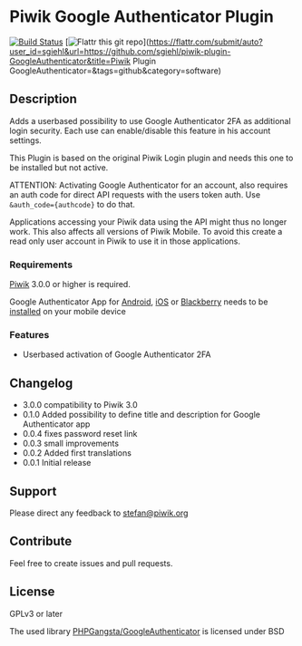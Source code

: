 # Piwik Google Authenticator Plugin

[![Build Status](https://travis-ci.org/sgiehl/piwik-plugin-GoogleAuthenticator.png?branch=master)](https://travis-ci.org/sgiehl/piwik-plugin-GoogleAuthenticator)
[![Flattr this git repo](http://api.flattr.com/button/flattr-badge-large.png)](https://flattr.com/submit/auto?user_id=sgiehl&url=https://github.com/sgiehl/piwik-plugin-GoogleAuthenticator&title=Piwik Plugin GoogleAuthenticator=&tags=github&category=software) 


## Description

Adds a userbased possibility to use Google Authenticator 2FA as additional login security.
Each use can enable/disable this feature in his account settings.

This Plugin is based on the original Piwik Login plugin and needs this one to be installed but not active.

ATTENTION: Activating Google Authenticator for an account, also requires an auth code for direct API requests with the users token auth. Use ```&auth_code={authcode}``` to do that.

Applications accessing your Piwik data using the API might thus no longer work. This also affects all versions of Piwik Mobile. To avoid this create a read only user account in Piwik to use it in those applications.

### Requirements

[Piwik](https://github.com/piwik/piwik) 3.0.0 or higher is required.

Google Authenticator App for [Android](https://play.google.com/store/apps/details?id=com.google.android.apps.authenticator2), [iOS](https://itunes.apple.com/de/app/google-authenticator/id388497605?mt=8) or [Blackberry](https://m.google.com/authenticator) needs to be [installed](https://support.google.com/accounts/answer/1066447?hl=de) on your mobile device

### Features

- Userbased activation of Google Authenticator 2FA

## Changelog

- 3.0.0 compatibility to Piwik 3.0
- 0.1.0 Added possibility to define title and description for Google Authenticator app
- 0.0.4 fixes password reset link
- 0.0.3 small improvements
- 0.0.2 Added first translations
- 0.0.1 Initial release

## Support

Please direct any feedback to [stefan@piwik.org](mailto:stefan@piwik.org)

## Contribute

Feel free to create issues and pull requests.

## License

GPLv3 or later

The used library [PHPGangsta/GoogleAuthenticator](https://github.com/PHPGangsta/GoogleAuthenticator) is licensed under BSD

